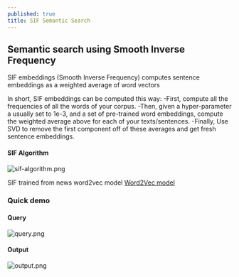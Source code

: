 ```yaml
---
published: true
title: SIF Semantic Search
---
```

## Semantic search using Smooth Inverse Frequency

SIF embeddings (Smooth Inverse Frequency) computes sentence embeddings as a weighted average of word vectors

In short, SIF embeddings can be computed this way:
-First, compute all the frequencies of all the words of your corpus.
-Then, given a hyper-parameter a usually set to 1e-3, and a set of pre-trained word embeddings, compute the weighted average above for each of your texts/sentences.
-Finally, Use SVD to remove the first component off of these averages and get fresh sentence embeddings.

#### SIF Algorithm
![sif-algorithm.png](https://imgur.com/xwRJYyW)

SIF trained from news word2vec model [Word2Vec model](https://avi197.github.io/Word2vec/)

### Quick demo

#### Query
![query.png](https://imgur.com/mNgiMZS)
#### Output
![output.png](https://imgur.com/eMhvA0E)